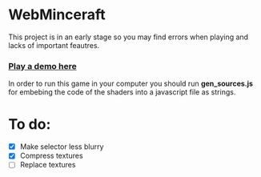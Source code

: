# WebMinceraft
This project is in an early stage so you may find errors when playing and lacks of important feautres.
### [Play a demo here](https://superstik.github.io/WebMinceraft/)
In order to run this game in your computer you should run **gen_sources.js** for embebing the code of the shaders into a javascript file as strings.

# To do:
- [x] Make selector less blurry
- [x] Compress textures
- [ ] Replace textures
